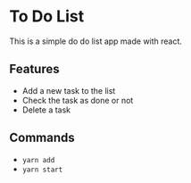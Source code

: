# To Do List

This is a simple do do list app made with react.

## Features

- Add a new task to the list
- Check the task as done or not
- Delete a task

## Commands

- `yarn add`
- `yarn start`
